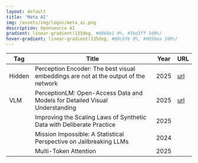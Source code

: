 ```yaml
---
layout: default
title: 'Meta AI'
img: /assets/img/logos/meta_ai.png
description: Opensource AI
gradient: linear-gradient(135deg, #0064e1 0%, #5bd3ff 100%)
hover-gradient: linear-gradient(135deg, #00c6fb 0%, #005bea 100%)
---
```



| Tag | Title | Year | URL | 
|---| -----| ----| ----| 
| <span class="tag-box hidden">Hidden</span> | Perception Encoder: The best visual embeddings are not at the output of the network | 2025 | [url](https://ai.meta.com/research/publications/perception-encoder-the-best-visual-embeddings-are-not-at-the-output-of-the-network/) |
| <span class="tag-box vlm">VLM</span> | PerceptionLM: Open-Access Data and Models for Detailed Visual Understanding |  2025 | [url](https://ai.meta.com/research/publications/perceptionlm-open-access-data-and-models-for-detailed-visual-understanding/) | 
| | Improving the Scaling Laws of Synthetic Data with Deliberate Practice |  2025 |  | 
|  | Mission Impossible: A Statistical Perspective on Jailbreaking LLMs  | 2024 | 
|  | Multi-Token Attention | 2025 | 
